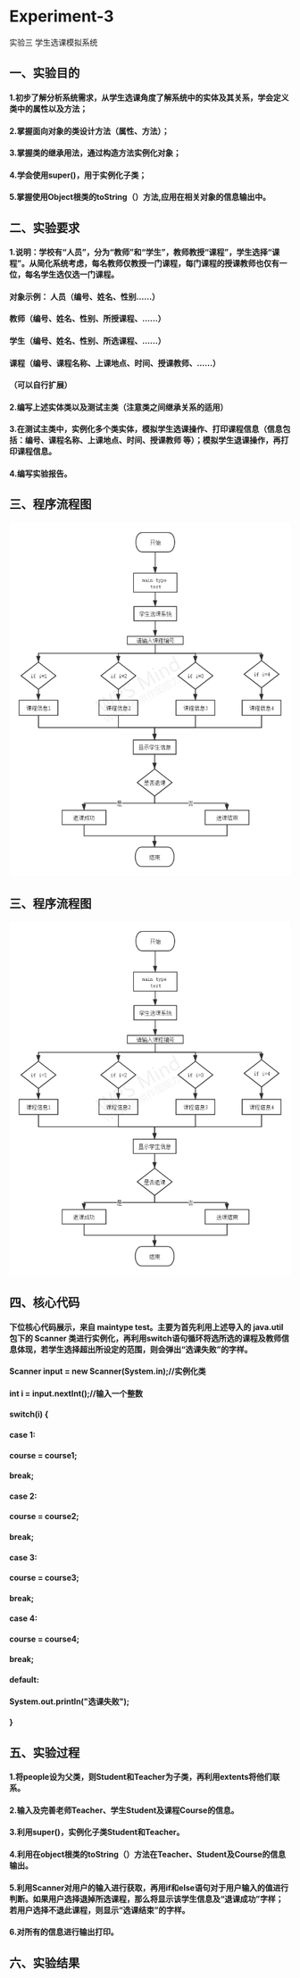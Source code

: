 # Experiment-3
实验三  学生选课模拟系统
## 一、实验目的
#### 1.初步了解分析系统需求，从学生选课角度了解系统中的实体及其关系，学会定义类中的属性以及方法；
#### 2.掌握面向对象的类设计方法（属性、方法）；
#### 3.掌握类的继承用法，通过构造方法实例化对象；
#### 4.学会使用super()，用于实例化子类；
#### 5.掌握使用Object根类的toString（）方法,应用在相关对象的信息输出中。

## 二、实验要求
#### 1.说明：学校有“人员”，分为“教师”和“学生”，教师教授“课程”，学生选择“课程”。从简化系统考虑，每名教师仅教授一门课程，每门课程的授课教师也仅有一位，每名学生选仅选一门课程。
#### 对象示例：	人员（编号、姓名、性别……）
####            教师（编号、姓名、性别、所授课程、……）
#### 		      	学生（编号、姓名、性别、所选课程、……）
#### 			      课程（编号、课程名称、上课地点、时间、授课教师、……）
#### （可以自行扩展）
#### 2.编写上述实体类以及测试主类（注意类之间继承关系的适用）
#### 3.在测试主类中，实例化多个类实体，模拟学生选课操作、打印课程信息（信息包括：编号、课程名称、上课地点、时间、授课教师 等）；模拟学生退课操作，再打印课程信息。
#### 4.编写实验报告。

## 三、程序流程图
#### ![i](https://github.com/WangFan-WFAA/Experiment-3/blob/main/E3%E6%B5%81%E7%A8%8B%E5%9B%BE.png)
## 三、程序流程图
#### ![i](https://github.com/WangFan-WFAA/Experiment-3/blob/main/E3%E6%B5%81%E7%A8%8B%E5%9B%BE.png)
## 
## 四、核心代码
#### 下位核心代码展示，来自 maintype test。主要为首先利用上述导入的 java.util 包下的 Scanner 类进行实例化，再利用switch语句循环将选所选的课程及教师信息体现，若学生选择超出所设定的范围，则会弹出“选课失败”的字样。
####  Scanner input = new Scanner(System.in);//实例化类
#### 		 int i = input.nextInt();//输入一个整数
#### 		 switch(i) {
#### 		 case 1:
#### 			 course = course1;
#### 			 break;
#### 		 case 2:
#### 			 course = course2;
#### 			 break;
#### 		 case 3:
#### 			 course = course3;
#### 			 break;
#### 		 case 4:
#### 			 course = course4;
#### 			 break;
#### 		 default:
#### 			 System.out.println("选课失败");
#### 	}
## 
## 五、实验过程
#### 1.将people设为父类，则Student和Teacher为子类，再利用extents将他们联系。
#### 2.输入及完善老师Teacher、学生Student及课程Course的信息。
#### 3.利用super()，实例化子类Student和Teacher。
#### 4.利用在object根类的toString（）方法在Teacher、Student及Course的信息输出。
#### 5.利用Scanner对用户的输入进行获取，再用if和else语句对于用户输入的值进行判断。如果用户选择退掉所选课程，那么将显示该学生信息及“退课成功”字样；若用户选择不退此课程，则显示“选课结束”的字样。
#### 6.对所有的信息进行输出打印。
##
## 六、实验结果
#### 
#### 
#### 

